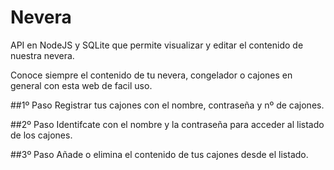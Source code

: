 # Nevera
API en NodeJS y SQLite que permite visualizar y editar el contenido de nuestra nevera.

Conoce siempre el contenido de tu nevera, congelador o cajones en general con esta web de facil uso.

##1º Paso
Registrar tus cajones con el nombre, contraseña y nº de cajones.

##2º Paso
Identifcate con el nombre y la contraseña para acceder al listado de los cajones.

##3º Paso
Añade o elimina el contenido de tus cajones desde el listado.

